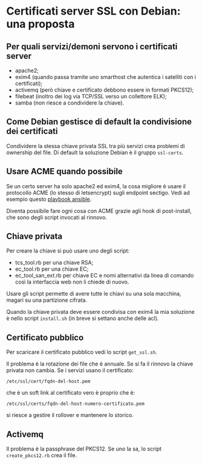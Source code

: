 # Certificati server SSL con Debian: una proposta

## Per quali servizi/demoni servono i certificati server
* apache2;
* exim4 (quando passa tramite uno smarthost che autentica i satelliti con i certificati);
* activemq (però chiave e certificato debbono essere in formati PKCS12);
* filebeat (inoltro dei log via TCP/SSL verso un collettore ELK);
* samba (non riesce a condividere la chiave).

## Come Debian gestisce di default la condivisione dei certificati
Condividere la stessa chiave privata SSL tra più servizi crea problemi di ownership del file. 
Di default la soluzione Debian è il gruppo ```ssl-certs```. 

## Usare ACME quando possibile
Se un certo server ha solo apache2 ed exim4, la cosa migliore è usare il 
protocollo ACME (lo stesso di letsencrypt) sugli endpoint sectigo. 
Vedi ad esempio questo [playbook ansible](https://github.com/francescm/acme-ansible-debian-sectigo).

Diventa possibile fare ogni cosa con ACME grazie agli 
hook di post-install, che sono degli script invocati 
al rinnovo.

## Chiave privata
Per creare la chiave si può usare uno degli script:
* tcs_tool.rb per una chiave RSA;
* ec_tool.rb per una chiave EC;
* ec_tool_san_ext.rb per chiave EC e nomi alternativi 
da linea di comando così la interfaccia web non li 
chiede di nuovo.

Usare gli script permette di avere tutte le chiavi 
su una sola macchina, magari su una partizione cifrata.

Quando la chiave privata deve essere condivisa con exim4 la mia soluzione è 
nello script ```install.sh``` (in breve si settano anche delle acl).

## Certificato pubblico
Per scaricare il certificato pubblico vedi lo 
script ```get_ssl.sh```.

Il problema è la rotazione dei file che è annuale. Se si fa il rinnovo la chiave 
privata non cambia. Se i servizi usano il certificato:

    /etc/ssl/cert/fqdn-del-host.pem

che è un soft link al certificato vero è proprio che è:

    /etc/ssl/certs/fqdn-del-host-numero-certificato.pem

si riesce a gestire il rollover e mantenere lo storico.

## Activemq
Il problema è la passphrase del PKCS12. Se uno la 
sa, lo script ```create_pkcs12.rb``` crea il file.
